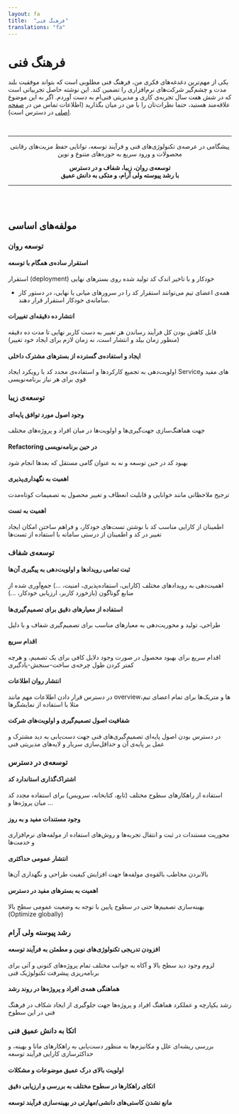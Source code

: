 ```yaml
---
layout: fa
title:  "فرهنگ فنی"
translations: "fa"
---
```



# فرهنگ فنی

یکی از مهم‌ترین دغدغه‌های فکری من، فرهنگ فنی مطلوبی است که بتواند موفقیت بلند مدت و چشم‌گیر شرکت‌های نرم‌افزاری را تضمین کند. این نوشته حاصل تجربیاتی است که در شش هفت سال تجربه‌ی کاری و مدیریتی فنی‌ام به دست آوردم. اگر به این موضوع علاقه‌مند هستید، حتما نظرات‌‌تان را با من در میان بگذارید (اطلاعات تماس من در [صفحه اصلی](/) در دسترس است).

<br/>
<hr/>

<p style="text-align: center">
پیشگامی در عرصه‌ی تکنولوژی‌های فنی و فرآیند توسعه، توانایی حفظ مزیت‌های رقابتی محصولات و ورود سریع به حوزه‌های متنوع و نوین
</p>

<p style="text-align: center; font-weight: bold">
توسعه‌ی روان، زیبا، شفاف و در دسترس <br/>
با رشد پیوسته ولی آرام، و متکی به دانش عمیق
</p>

<hr/><br/><br/>

## مولفه‌های اساسی

### توسعه روان

#### استقرار ساده‌ی همگام با توسعه

استقرار (deployment) خودکار و با تاخیر اندک کد تولید شده روی بسترهای نهایی

* همه‌ی اعضای تیم می‌توانند استقرار کد را در سرورهای میانی یا نهایی، در دستور کار سامانه‌ی خودکار استقرار قرار دهند.

#### انتشار ده دقیقه‌ای تغییرات

قابل کاهش بودن کل فرآیند رساندن هر تغییر به دست کاربر نهایی تا مدت ده دقیقه (منظور زمان بیلد و انتشار است، نه زمان لازم برای ایجاد خود تغییر)

#### ایجاد و استفاده‌ی گسترده از بسترهای مشترک داخلی

اولویت‌دهی به تجمیع کارکردها و استفاده‌ی مجدد کد با رویکرد ایجاد Serviceهای مفید و قوی برای هر نیاز برنامه‌نویسی



### توسعه‌ی زیبا

#### وجود اصول مورد توافق پایه‌ای

جهت هماهنگ‌سازی جهت‌گیری‌ها و اولویت‌ها در میان افراد و پروژه‌های مختلف

#### Refactoring در حین برنامه‌نویسی

بهبود کد در حین توسعه و نه به عنوان گامی مستقل که بعدها انجام شود

#### اهمیت به نگهداری‌پذیری

ترجیح ملاحظاتی مانند خوانایی و قابلیت انعطاف و تغییر محصول به تصمیمات کوتاه‌مدت

#### اهمیت به تست

اطمینان از کارایی مناسب کد با نوشتن تست‌های خودکار، و فراهم ساختن امکان ایجاد تغییر در کد و اطمینان از درستی سامانه با استفاده از تست‌ها



### توسعه‌ی شفاف

#### ثبت تمامی رویدادها و اولویت‌دهی به پیگیری آن‌ها

اهمیت‌دهی به رویدادهای مختلف (کارایی، استفاده‌پذیری، امنیت، ...) جمع‌آوری شده از منابع گوناگون (بازخورد کاربر، ارزیابی خودکار، ...)

#### استفاده از معیارهای دقیق برای تصمیم‌گیری‌ها

طراحی، تولید و محوریت‌دهی به معیارهای مناسب برای تصمیم‌گیری شفاف و با دلیل

#### اقدام سریع

اقدام سریع برای بهبود محصول در صورت وجود دلایل کافی برای یک تصمیم، و هرچه کمتر کردن طول چرخه‌ی ساخت-سنجش-یادگیری

#### انتشار روان اطلاعات

در دسترس قرار دادن اطلاعات مهم مانند overviewها و متریک‌ها برای تمام اعضای تیم، مثلا با استفاده از نمایشگرها

#### شفافیت اصول تصمیم‌گیری و اولویت‌های شرکت

در دسترس بودن اصول پایه‌ای تصمیم‌گیری‌های فنی جهت دست‌یابی به دید مشترک و عمل بر پایه‌ی آن و حداقل‌سازی سربار و لایه‌های مدیریتی فنی



### توسعه‌ی در دسترس

#### اشتراک‌گذاری استاندارد کد

استفاده از راهکارهای سطوح مختلف (تابع، کتابخانه، سرویس) برای استفاده مجدد کد میان پروژه‌ها و ...

#### وجود مستندات مفید و به روز

محوریت مستندات در ثبت و انتقال تجربه‌ها و روش‌های استفاده از مولفه‌های نرم‌افزاری و خدمت‌ها

#### انتشار عمومی حداکثری

بالابردن مخاطب بالقوه‌ی مولفه‌ها جهت افزایش کیفیت طراحی و نگهداری آن‌ها

#### اهمیت به بسترهای مفید در دسترس

بهینه‌سازی تصمیم‌ها حتی در سطوح پایین با توجه به وضعیت عمومی سطح بالا (Optimize globally)



### رشد پیوسته ولی آرام

#### افزودن تدریجی تکنولوژی‌های نوین و مطمئن به فرآیند توسعه

لزوم وجود دید سطح بالا و آکاه به جوانب مختلف تمام پروژه‌های کنونی و آتی برای برنامه‌ریزی پیشرفت تکنولوژیک فنی

#### هماهنگی همه‌ی افراد و پروژه‌ها در روند رشد

رشد یکپارچه و عملکرد هماهنگ افراد و پروژه‌ها جهت جلوگیری از ایجاد شکاف در فرهنگ فنی در این سطوح



### اتکا به دانش عمیق فنی

بررسی ریشه‌ای علل و مکانیزم‌ها به منظور دست‌یابی به راهکارهای مانا و بهینه، و حداکثرسازی کارایی فرآیند توسعه

#### اولویت بالای درک عمیق موضوعات و مشکلات

#### اتکای راهکارها در سطوح مختلف به بررسی و ارزیابی دقیق

#### مانع نشدن کاستی‌های دانشی/مهارتی در بهینه‌سازی فرآیند توسعه

